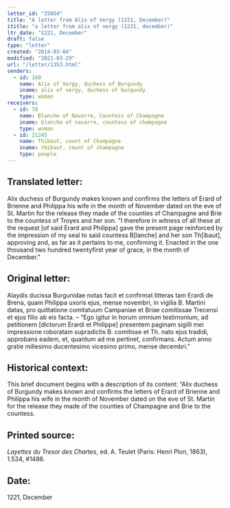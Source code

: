 ```yaml
---
letter_id: "25054"
title: "A letter from Alix of Vergy (1221, December)"
ititle: "a letter from alix of vergy (1221, december)"
ltr_date: "1221, December"
draft: false
type: "letter"
created: "2014-03-04"
modified: "2021-03-29"
url: "/letter/1353.html"
senders:
  - id: 168
    name: Alix of Vergy, duchess of Burgundy
    iname: alix of vergy, duchess of burgundy
    type: woman
receivers:
  - id: 78
    name: Blanche of Navarre, Countess of Champagne
    iname: blanche of navarre, countess of champagne
    type: woman
  - id: 21245
    name: Thibaut, count of Champagne
    iname: thibaut, count of champagne
    type: people
---
```

<h2> Translated letter:</h2>Alix duchess of Burgundy makes known and confirms the letters of Erard of Brienne and Philippa his wife in the month of November dated on the eve of St. Martin for the release they made of the counties of Champagne and Brie to the countess of Troyes and her son.  "I therefore in witness of all these at the request [of said Erard and Philippa] gave the present page reinforced by the impression of my seal to said countess B[lanche] and her son Th[ibaut], approving and, as far as it pertains to me, confirming it.  Enacted in the one thousand two hundred twentyfirst year of grace, in the month of December."
<h2 class="mt-4"> Original letter:</h2>Alaydis ducissa Burgunidae notas facit et confirmat litteras tam Erardi de Brena, quam Philippa uxoris ejus, mense novembri, in vigilia B. Martini datas, pro quittatione comitatuum Campaniae et Briae comitissae Trecensi et ejus filio ab eis facta.  – “Ego igitur in horum omnium testimonium, ad petitionem [dictorum Erardi et Philippe] presentem paginam sigilli mei impressione roboratam supradictis B. comitisse et Th. nato ejus tradidi, approbans eadem, et, quantum ad me pertinet, confirmans.  Actum anno gratie millesimo ducentesimo vicesimo primo, mense decembri.”
<h2 class="mt-4"> Historical context:</h2>This brief document begins with a description of its content:  “Alix duchess of Burgundy makes known and confirms the letters of Erard of Brienne and Philippa his wife in the month of November dated on the eve of St. Martin for the release they made of the counties of Champagne and Brie to the countess.
<h2 class="mt-4"> Printed source:</h2><p><em>Layettes du Tresor des Chartes</em>, ed. A. Teulet (Paris: Henri Plon, 1863), 1.534, #1486.</p><h2 class="mt-4"> Date:</h2>1221, December